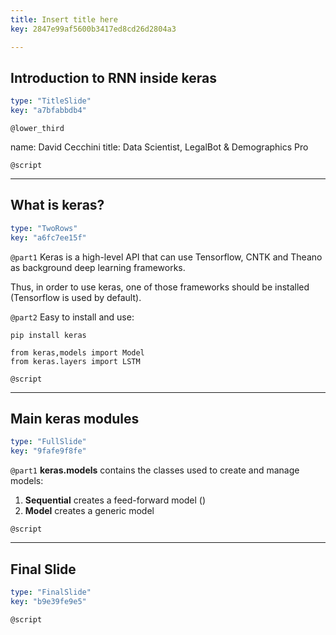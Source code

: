 ```yaml
---
title: Insert title here
key: 2847e99af5600b3417ed8cd26d2804a3

---
```

## Introduction to RNN inside keras

```yaml
type: "TitleSlide"
key: "a7bfabbdb4"
```

`@lower_third`

name: David Cecchini
title: Data Scientist, LegalBot & Demographics Pro


`@script`



---
## What is keras?

```yaml
type: "TwoRows"
key: "a6fc7ee15f"
```

`@part1`
Keras is a high-level API that can use Tensorflow, CNTK and Theano as background deep learning frameworks. 

Thus, in order to use keras, one of those frameworks should be installed (Tensorflow is used by default).


`@part2`
Easy to install and use: 

```
pip install keras
```

```
from keras,models import Model
from keras.layers import LSTM
```


`@script`



---
## Main keras modules

```yaml
type: "FullSlide"
key: "9fafe9f8fe"
```

`@part1`
**keras.models** contains the classes used to create and manage models: 
1. **Sequential** creates a feed-forward model ()
2. **Model** creates a generic model


`@script`



---
## Final Slide

```yaml
type: "FinalSlide"
key: "b9e39fe9e5"
```

`@script`


